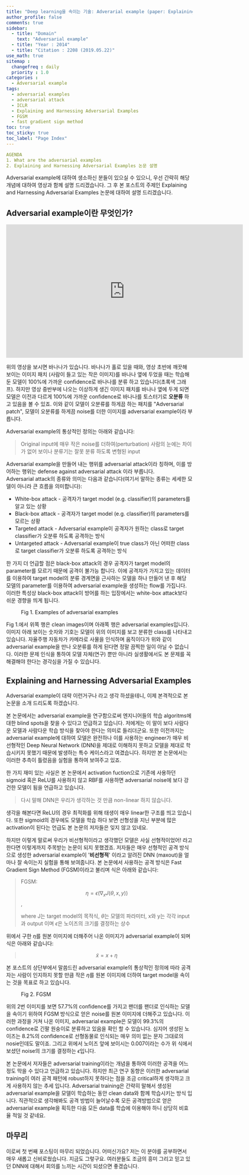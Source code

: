 ```yaml
---
title: "Deep learning을 속이는 기술: Adverarial example (paper: Explaining and Harnessing Adversarial Examples)"
author_profile: false
comments: true
sidebar:
  - title: "Domain"
    text: "Adversarial example"
  - title: "Year : 2014"
  - title: "Citation : 2208 (2019.05.22)"
use_math: true
sitemap :
  changefreq : daily
  priority : 1.0
categories : 
  - Adversarial example
tags: 
  - adversarial examples
  - adversarial attack
  - ICLR
  - Explaining and Harnessing Adversarial Examples
  - FGSM
  - fast gradient sign method
toc: true
toc_sticky: true
toc_label: "Page Index"
---
```


```yaml
AGENDA
1. What are the adversarial examples
2. Explaining and Harnessing Adversarial Examples 논문 설명
```

Adversarial example에 대하여 생소하신 분들이 있으실 수 있으니, 우선 간략히 해당 개념에 대하여 영상과 함께 설명 드리겠습니다.
그 후 본 포스트의 주제인 Explaining and Harnessing Adversarial Examples 논문에 대하여 설명 드리겠습니다.

## **Adversarial example이란 무엇인가?**

<iframe width="640" height="360" src="https://www.youtube.com/embed/i1sp4X57TL4" frameborder="0" allowfullscreen></iframe>

위의 영상을 보시면 바나나가 있습니다. 바나나가 홀로 있을 때와, 영상 초반에 깨끗해 보이는 이미지 패치 (사람이 들고 있는 작은 이미지)를 바나나 옆에 두었을 때는 학습해둔 모델이 100%에 가까운 confidence로 바나나를 분류 하고 있습니다(초록색 그래프).
하지만 영상 중반부에 나오는 이상하게 생긴 이미지 패치를 바나나 옆에 두게 되면 모델은 이전과 다르게 100%에 가까운 confidence로 바나나를 토스터기로 **오분류** 하고 있음을 볼 수 있죠.
이와 같이 모델이 오분류를 하게끔 하는 패치를 "Adversarial patch", 모델이 오분류를 하게끔 noise를 더한 이미지를 adversarial example이라 부릅니다.

Adversarial example의 통상적인 정의는 아래와 같습니다:
> Original input에 매우 작은 noise를 더하여(perturbation) 사람의 눈에는 차이가 없어 보이나 분류기는 잘못 분류 하도록 변형된 input

Adversarial example을 만들어 내는 행위를 adversarial attack이라 칭하며, 이를 방어하는 행위는 defense against adversarial attack 이라 부릅니다.<br/>
Adversarial attack의 종류와 의미는 다음과 같습니다(여기서 말하는 종류는 세세한 모델이 아니라 큰 흐름을 의미합니다):

* White-box attack - 공격자가 target model (e.g. classifier)의 parameters를 알고 있는 상황
* Black-box attack - 공격자가 target model (e.g. classifier)의 parameters를 모르는 상황
* Targeted attack - Adversarial example이 공격자가 원하는 class로 target classifier가 오분류 하도록 공격하는 방식
* Untargeted attack - Adversarial example이 true class가 아닌 어떠한 class로 target classifier가 오분류 하도록 공격하는 방식

한 가지 더 언급할 점은 black-box attack의 경우 공격자가 target model의 parameter를 모르기 때문에 공격이 불가능 합니다. 이에 공격자가 가지고 있는 데이터를 이용하여 target model의 분류 경계면을 근사하는 모델을 하나 만들어 낸 후 해당 모델의 parameter를 이용하여 adversarial example을 생성하는 flow를 가집니다. 이러한 특성상 black-box attack이 방어를 하는 입장에서는 white-box attack보다 쉬운 경향을 띄게 됩니다.

<figure class="align-center">
  <img src="{{ site.url }}{{ site.baseurl }}/assets/images/paper/adv_example/FGSM/adv_exm.jpg" alt="">
  <figcaption>Fig 1. Examples of adversarial examples</figcaption>
</figure>
Fig 1.에서 위쪽 행은 clean images이며 아래쪽 행은 adversarial examples입니다. 이미지 아래 보이는 숫자와 기호는 모델이 위의 이미지를 보고 분류한 class를 나타내고 있습니다. 자율주행 자동차가 카메라로 사물을 인식하며 움직이다가 위와 같이 adversarial example을 만나 오분류를 하게 된다면 정말 끔찍한 일이 아닐 수 없습니다. 이러한 문제 인식을 통하여 모델 자체(연구) 뿐만 아니라 실생활에서도 본 문제를 꼭 해결해야 한다는 경각심을 가질 수 있습니다.

## **Explaining and Harnessing Adversarial Examples**

Adversarial example이 대략 이런거구나 라고 생각 하셨을테니, 이제 본격적으로 본 논문을 소개 드리도록 하겠습니다.

본 논문에서는 adversarial example을 연구함으로써 엔지니어들의 학습 algoritms에 대한 blind spots을 찾을 수 있다고 언급하고 있습니다. 저에게는 이 말이 보다 사람다운 모델과 사람다운 학습 방식을 찾아야 한다는 의미로 들리더군요.
또한 이전까지는 adversarial example에 대하여 모델은 완전하나 이를 사용하는 engineer가 매우 비선형적인 Deep Neural Network (DNN)을 제대로 이해하지 못하고 모델을 제대로 학습시키지 못했기 때문에 발생하는 특수 케이스라고 여겼습니다. 하지만 본 논문에서는 이러한 추측이 틀렸음을 실험을 통하여 보여주고 있죠.

한 가지 재미 있는 사실은 본 논문에서 activation fuction으로 기존에 사용하던 sigmoid 혹은 ReLU를 사용하지 않고 RBF를 사용하면 adversarial noise에 보다 강건한 모델이 됨을 언급하고 있습니다.
> 다시 말해 DNN은 우리가 생각하는 것 만큼 non-linear 하지 않습니다.

생각을 해본다면 ReLU의 경우 최적화를 위해 태생이 매우 linear한 구조를 띄고 있습니다. 또한 sigmoid의 경우에도 모델을 학습 하다 보면 선형성을 지닌 부분에 많은 activation이 된다는 언급도 본 논문의 저자들은 잊지 않고 있네요.

하지만 이렇게 말로써 우리가 비선형적이라고 생각했던 모델은 사실 선형적이었어! 라고 한다면 이렇게까지 주목받는 논문이 되지 못했겠죠. 저자들은 매우 선형적인 공격 방식으로 생성한 adversarial example이 '**비선형적**' 이라고 알려진 DNN (maxout)을 얼마나 잘 속이는지 실험을 통해 보여줍니다. 본 논문에서 사용하는 공격 방식은 Fast Gradient Sign Method (FGSM)이라고 불리며 식은 아래와 같습니다:
> FGSM:
>
> $$ \eta = \epsilon(\nabla_x J(\theta, x, y)) $$,
>
> where J는 target model의 목적식, $\theta$는 모델의 파라미터, x와 y는 각각 input과 output 이며 $\epsilon$은 노이즈의 크기를 결정하는 상수 

위에서 구한 $\eta$를 원본 이미지에 더해주어 나온 이미지가 adversarial example이 되며 식은 아래와 같습니다:
>$$\widetilde{x} = x + \eta$$

본 포스트의 상단부에서 말씀드린 adversarial example의 통상적인 정의에 따라 공격자는 사람이 인지하지 못할 만큼 작은 $\eta$를 원본 이미지에 더하여 target model을 속이는 것을 목표로 하고 있습니다. 

<figure class="align-center">
  <img src="{{ site.url }}{{ site.baseurl }}/assets/images/paper/adv_example/FGSM/fgsm.jpg" alt="">
  <figcaption>Fig 2. FGSM</figcaption>
</figure>

위의 2번 이미지를 보면 57.7%의 confidence를 가지고 팬더를 팬더로 인식하는 모델을 속이기 위하여 FGSM 방식으로 얻은 noise를 원본 이미지에 더해주고 있습니다. 이러한 과정을 거쳐 나온 이미지, adversarial example은 모델이 99.3%의 confidence로 긴팔 원숭이로 분류하고 있음을 확인 할 수 있습니다. 심지어 생성된 노이즈는 8.2%의 confidence로 선형동물로 인식되는 매우 의미 없는 문자 그대로의 nosie인데도 말이죠. 그리고 위에서 노이즈 앞에 보이시는 0.007이라는 수가 위 식에서 보셨던 noise의 크기를 결정하는 $\epsilon$입니다.

본 논문에서 저자들은 adversarial training이라는 개념을 통하여 이러한 공격을 어느정도 막을 수 있다고 언급하고 있습니다. 하지만 최근 연구 동향은 이러한 adversarial training이 여러 공격 패턴에 robust하지 못하다는 점을 조금 critical하게 생각하고 크게 사용하지 않는 추세 입니다. Adversarial training은 간략히 말해서 생성된 adversarial example을 모델이 학습하는 동안 clean data와 함께 학습시키는 방식 입니다. 직관적으로 생각해봐도 공격 방법이 늘어날수록 모든 공격방법으로 얻은 adversarial example을 획득한 다음 모든 data를 학습에 이용해야 하니 상당히 비효율 적일 것 같네요.

## **마무리**

이로써 첫 번째 포스팅이 마무리 되었습니다. 어떠신가요? 저는 이 분야를 공부하면서 매우 새롭고 신비로웠습니다. 지금도 그렇구요. 여러분들도 조금의 흥미 그리고 믿고 있던 DNN에 대해서 회의를 느끼는 시간이 되셨으면 좋겠습니다.
